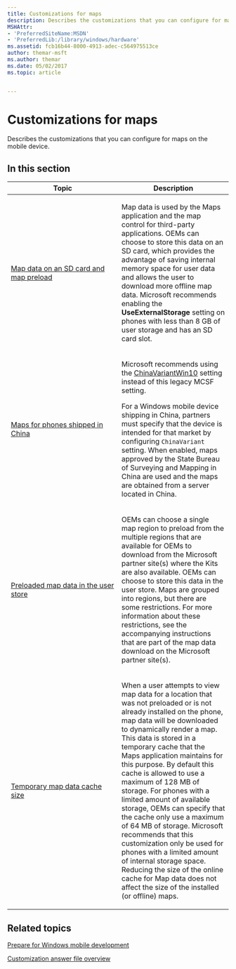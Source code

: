 ```yaml
---
title: Customizations for maps
description: Describes the customizations that you can configure for maps on the mobile device.
MSHAttr:
- 'PreferredSiteName:MSDN'
- 'PreferredLib:/library/windows/hardware'
ms.assetid: fcb16b44-8000-4913-adec-c564975513ce
author: themar-msft
ms.author: themar
ms.date: 05/02/2017
ms.topic: article


---
```


# Customizations for maps


Describes the customizations that you can configure for maps on the mobile device.

## In this section


<table>
<colgroup>
<col width="50%" />
<col width="50%" />
</colgroup>
<thead>
<tr class="header">
<th>Topic</th>
<th>Description</th>
</tr>
</thead>
<tbody>
<tr class="odd">
<td><p><a href="map-data-on-an-sd-card-and-map-preload.md" data-raw-source="[Map data on an SD card and map preload](map-data-on-an-sd-card-and-map-preload.md)">Map data on an SD card and map preload</a></p></td>
<td><p>Map data is used by the Maps application and the map control for third-party applications. OEMs can choose to store this data on an SD card, which provides the advantage of saving internal memory space for user data and allows the user to download more offline map data. Microsoft recommends enabling the <strong>UseExternalStorage</strong> setting on phones with less than 8 GB of user storage and has an SD card slot.</p></td>
</tr>
<tr class="even">
<td><p><a href="maps-for-phones-shipped-in-china.md" data-raw-source="[Maps for phones shipped in China](maps-for-phones-shipped-in-china.md)">Maps for phones shipped in China</a></p></td>
<td><p>Microsoft recommends using the <a href="https://docs.microsoft.com/en-us/windows/configuration/wcd/wcd-maps#chinavariantwin10" data-raw-source="[ChinaVariantWin10](https://docs.microsoft.com/en-us/windows/configuration/wcd/wcd-maps#chinavariantwin10)">ChinaVariantWin10</a> setting instead of this legacy MCSF setting.</p>
<p>For a Windows mobile device shipping in China, partners must specify that the device is intended for that market by configuring <code>ChinaVariant</code> setting. When enabled, maps approved by the State Bureau of Surveying and Mapping in China are used and the maps are obtained from a server located in China.</p></td>
</tr>
<tr class="odd">
<td><p><a href="preloaded-map-data-in-the-user-store.md" data-raw-source="[Preloaded map data in the user store](preloaded-map-data-in-the-user-store.md)">Preloaded map data in the user store</a></p></td>
<td><p>OEMs can choose a single map region to preload from the multiple regions that are available for OEMs to download from the Microsoft partner site(s) where the Kits are also available. OEMs can choose to store this data in the user store. Maps are grouped into regions, but there are some restrictions. For more information about these restrictions, see the accompanying instructions that are part of the map data download on the Microsoft partner site(s).</p></td>
</tr>
<tr class="even">
<td><p><a href="temporary-map-data-cache-size.md" data-raw-source="[Temporary map data cache size](temporary-map-data-cache-size.md)">Temporary map data cache size</a></p></td>
<td><p>When a user attempts to view map data for a location that was not preloaded or is not already installed on the phone, map data will be downloaded to dynamically render a map. This data is stored in a temporary cache that the Maps application maintains for this purpose. By default this cache is allowed to use a maximum of 128 MB of storage. For phones with a limited amount of available storage, OEMs can specify that the cache only use a maximum of 64 MB of storage. Microsoft recommends that this customization only be used for phones with a limited amount of internal storage space. Reducing the size of the online cache for Map data does not affect the size of the installed (or offline) maps.</p></td>
</tr>
</tbody>
</table>

## Related topics

[Prepare for Windows mobile development](https://docs.microsoft.com/en-us/windows-hardware/manufacture/mobile/preparing-for-windows-mobile-development)

[Customization answer file overview](https://docs.microsoft.com/en-us/windows-hardware/customize/mobile/mcsf/customization-answer-file)
